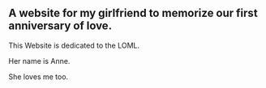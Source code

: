 ## A website for my girlfriend to memorize our first anniversary of love.

This Website is dedicated to the LOML. 

Her name is Anne.

She loves me too.
